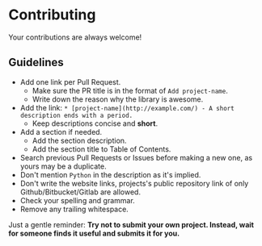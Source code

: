 # Contributing

Your contributions are always welcome!

## Guidelines

- Add one link per Pull Request.
  - Make sure the PR title is in the format of `Add project-name`.
  - Write down the reason why the library is awesome.
- Add the link: `* [project-name](http://example.com/) - A short description ends with a period.`
  - Keep descriptions concise and **short**.
- Add a section if needed.
  - Add the section description.
  - Add the section title to Table of Contents.
- Search previous Pull Requests or Issues before making a new one, as yours may be a duplicate.
- Don't mention `Python` in the description as it's implied.
- Don't write the website links, projects's public repository link of only Github/Bitbucket/Gitlab are allowed.
- Check your spelling and grammar.
- Remove any trailing whitespace.

Just a gentle reminder: **Try not to submit your own project. Instead, wait for someone finds it useful and submits it for you.**
